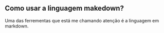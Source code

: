 ## Como usar a linguagem makedown?

Uma das ferrementas que está me chamando atenção é a linguagem em markdown.
